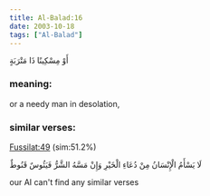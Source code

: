 ```yaml
---
title: Al-Balad:16
date: 2003-10-18
tags: ["Al-Balad"]
---
```

أَوْ مِسْكِينًا ذَا مَتْرَبَةٍ
### meaning: 
or a needy man in desolation,
### similar verses: 

[Fussilat:49](/41/49) (sim:51.2%)

لَا يَسْأَمُ الْإِنْسَانُ مِنْ دُعَاءِ الْخَيْرِ وَإِنْ مَسَّهُ الشَّرُّ فَيَئُوسٌ قَنُوطٌ

our AI can't find any similar verses



